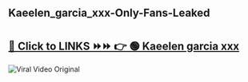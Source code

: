 
 ## Kaeelen_garcia_xxx-Only-Fans-Leaked

# <h2><a href="https://clipsfans.com/Kaeelen_garcia_xxx&ref=git">🔗 Click to LINKS ⏩⏩ 👉 🟢 Kaeelen garcia xxx </a></h2>

<a href="https://clipsfans.com/Kaeelen_garcia_xxx&ref=git" rel="nofollow" data-target="animated-image.originalLink"><img src="https://i.ibb.co.com/xMMVF88/686577567.gif" alt="Viral Video Original" style="max-width: 100%; display: inline-block;" data-target="animated-image.originalImage"></a>

